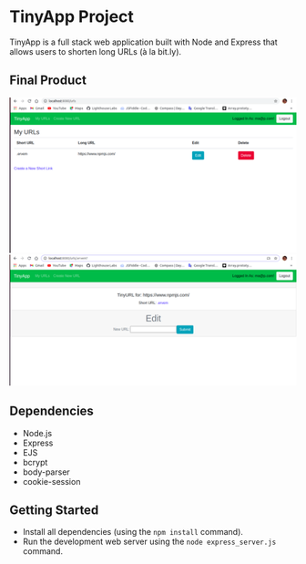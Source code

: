 # TinyApp Project

TinyApp is a full stack web application built with Node and Express that allows users to shorten long URLs (à la bit.ly).

## Final Product

!["Screenshot of URLs page""](https://github.com/Mahsan-code/tinyapp/blob/master/docs/urls.png?raw=true)
!["Screenshot of URLs page""](https://github.com/Mahsan-code/tinyapp/blob/master/docs/urls_shorturl.png?raw=true)

## Dependencies

- Node.js
- Express
- EJS
- bcrypt
- body-parser
- cookie-session

## Getting Started

- Install all dependencies (using the `npm install` command).
- Run the development web server using the `node express_server.js` command.